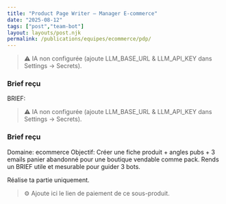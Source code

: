 ```yaml
---
title: "Product Page Writer — Manager E-commerce"
date: "2025-08-12"
tags: ["post","team-bot"]
layout: layouts/post.njk
permalink: /publications/equipes/ecommerce/pdp/
---
```

> ⚠️ IA non configurée (ajoute LLM_BASE_URL & LLM_API_KEY dans Settings → Secrets).

### Brief reçu
BRIEF:
> ⚠️ IA non configurée (ajoute LLM_BASE_URL & LLM_API_KEY dans Settings → Secrets).

### Brief reçu
Domaine: ecommerce
Objectif: Créer une fiche produit + angles pubs + 3 emails panier abandonné pour une boutique vendable comme pack.
Rends un BRIEF utile et mesurable pour guider 3 bots.

Réalise ta partie uniquement.

> ⚙️ Ajoute ici le lien de paiement de ce sous-produit.
